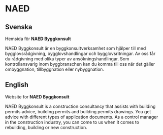 # NAED

Svenska
-------

Hemsida för **NAED Byggkonsult**

NAED Byggkonsult är en byggkonsultverksamhet som hjälper till med bygglovsrådgivning, bygglovshandlingar och bygglovsritningar. Av oss får du rådgivning med olika typer av ansökningshandlingar. Som kontrollansvarig inom byggbranschen kan du komma till oss när det gäller ombyggnation, tillbyggnation eller nybyggnation. 


English
-------

Website for **NAED Byggkonsult**


NAED Byggkonsult is a construction consultancy that assists with building permits advice, building permits and building permits drawings. You get advice with different types of application documents. As a control manager in the construction industry, you can come to us when it comes to rebuilding, building or new construction.
